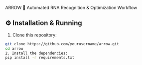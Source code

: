  ARROW 🏹
Automated RNA Recognition & Optimization Workflow

## ⚙️ Installation & Running

1. Clone this repository:
```bash
git clone https://github.com/yourusername/arrow.git
cd arrow
2. Install the dependencies:
pip install -r requirements.txt
